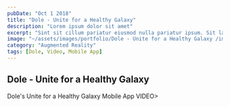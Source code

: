 ```yaml
---
pubDate: "Oct 1 2018"
title: "Dole - Unite for a Healthy Galaxy"
description: "Lorem ipsum dolor sit amet"
excerpt: "Sint sit cillum pariatur eiusmod nulla pariatur ipsum. Sit laborum anim qui mollit tempor pariatur nisi minim dolor. Aliquip et adipisicing sit sit fugiat"
image: "~/assets/images/portfolio/Dole - Unite for a Healthy Galaxy /image/Dole_Unite_Thumbnails_02_750-x-750_02.jpg"
category: "Augmented Reality"
tags: [Dole, Video, Mobile App]
---
```

## Dole - Unite for a Healthy Galaxy

Dole's Unite for a Healthy Galaxy Mobile App
VIDEO>